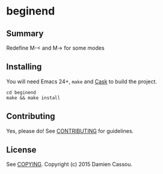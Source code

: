 # beginend

## Summary

Redefine M-< and M-> for some modes

## Installing

You will need Emacs 24+, `make` and [Cask](https://github.com/cask/cask) to
build the project.

    cd beginend
    make && make install


## Contributing

Yes, please do! See [CONTRIBUTING][] for guidelines.

## License

See [COPYING][]. Copyright (c) 2015 Damien Cassou.


[CONTRIBUTING]: ./CONTRIBUTING.md
[COPYING]: ./COPYING

